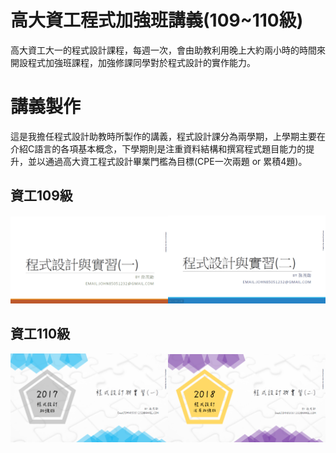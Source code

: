 # 高大資工程式加強班講義(109~110級)

高大資工大一的程式設計課程，每週一次，會由助教利用晚上大約兩小時的時間來開設程式加強班課程，加強修課同學對於程式設計的實作能力。

# 講義製作
這是我擔任程式設計助教時所製作的講義，程式設計課分為兩學期，上學期主要在介紹C語言的各項基本概念，下學期則是注重資料結構和撰寫程式題目能力的提升，並以通過高大資工程式設計畢業門檻為目標(CPE一次兩題 or 累積4題)。
## 資工109級
<img src="./預覽圖/1.PNG"  height = "auto" width="50%"><img src="./預覽圖/2.PNG"  height = "auto" width="50%">
## 資工110級
<img src="./預覽圖/3.PNG"  height = "auto" width="50%"><img src="./預覽圖/4.PNG"  height = "auto" width="50%">
